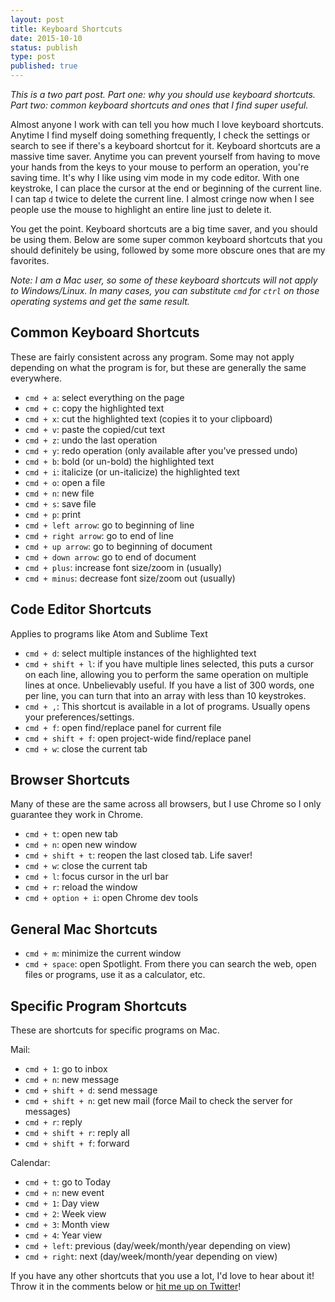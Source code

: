 ```yaml
---
layout: post
title: Keyboard Shortcuts
date: 2015-10-10
status: publish
type: post
published: true
---
```

*This is a two part post. Part one: why you should use keyboard shortcuts. Part two: common keyboard shortcuts and ones that I find super useful.*

Almost anyone I work with can tell you how much I love keyboard shortcuts. Anytime I find myself doing something frequently, I check the settings or search to see if there's a keyboard shortcut for it. Keyboard shortcuts are a massive time saver. Anytime you can prevent yourself from having to move your hands from the keys to your mouse to perform an operation, you're saving time. It's why I like using vim mode in my code editor. With one keystroke, I can place the cursor at the end or beginning of the current line. I can tap `d` twice to delete the current line. I almost cringe now when I see people use the mouse to highlight an entire line just to delete it.

You get the point. Keyboard shortcuts are a big time saver, and you should be using them. Below are some super common keyboard shortcuts that you should definitely be using, followed by some more obscure ones that are my favorites.

*Note: I am a Mac user, so some of these keyboard shortcuts will not apply to Windows/Linux. In many cases, you can substitute `cmd` for `ctrl` on those operating systems and get the same result.*

## Common Keyboard Shortcuts

These are fairly consistent across any program. Some may not apply depending on what the program is for, but these are generally the same everywhere.

- `cmd + a`: select everything on the page
- `cmd + c`: copy the highlighted text
- `cmd + x`: cut the highlighted text (copies it to your clipboard)
- `cmd + v`: paste the copied/cut text
- `cmd + z`: undo the last operation
- `cmd + y`: redo operation (only available after you've pressed undo)
- `cmd + b`: bold (or un-bold) the highlighted text
- `cmd + i`: italicize (or un-italicize) the highlighted text
- `cmd + o`: open a file
- `cmd + n`: new file
- `cmd + s`: save file
- `cmd + p`: print
- `cmd + left arrow`: go to beginning of line
- `cmd + right arrow`: go to end of line
- `cmd + up arrow`: go to beginning of document
- `cmd + down arrow`: go to end of document
- `cmd + plus`: increase font size/zoom in (usually)
- `cmd + minus`: decrease font size/zoom out (usually)

## Code Editor Shortcuts

Applies to programs like Atom and Sublime Text

- `cmd + d`: select multiple instances of the highlighted text
- `cmd + shift + l`: if you have multiple lines selected, this puts a cursor on each line, allowing you to perform the same operation on multiple lines at once. Unbelievably useful. If you have a list of 300 words, one per line, you can turn that into an array with less than 10 keystrokes.
- `cmd + ,`: This shortcut is available in a lot of programs. Usually opens your preferences/settings.
- `cmd + f`: open find/replace panel for current file
- `cmd + shift + f`: open project-wide find/replace panel
- `cmd + w`: close the current tab

## Browser Shortcuts

Many of these are the same across all browsers, but I use Chrome so I only guarantee they work in Chrome.

- `cmd + t`: open new tab
- `cmd + n`: open new window
- `cmd + shift + t`: reopen the last closed tab. Life saver!
- `cmd + w`: close the current tab
- `cmd + l`: focus cursor in the url bar
- `cmd + r`: reload the window
- `cmd + option + i`: open Chrome dev tools

## General Mac Shortcuts

- `cmd + m`: minimize the current window
- `cmd + space`: open Spotlight. From there you can search the web, open files or programs, use it as a calculator, etc.

## Specific Program Shortcuts

These are shortcuts for specific programs on Mac.

Mail:

- `cmd + 1`: go to inbox
- `cmd + n`: new message
- `cmd + shift + d`: send message
- `cmd + shift + n`: get new mail (force Mail to check the server for messages)
- `cmd + r`: reply
- `cmd + shift + r`: reply all
- `cmd + shift + f`: forward

Calendar:

- `cmd + t`: go to Today
- `cmd + n`: new event
- `cmd + 1`: Day view
- `cmd + 2`: Week view
- `cmd + 3`: Month view
- `cmd + 4`: Year view
- `cmd + left`: previous (day/week/month/year depending on view)
- `cmd + right`: next (day/week/month/year depending on view)


If you have any other shortcuts that you use a lot, I'd love to hear about it! Throw it in the comments below or [hit me up on Twitter](https://twitter.com/_mcbridem_)!
